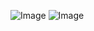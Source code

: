 ![Image](https://github.com/user-attachments/assets/8a72801b-6e69-4b5f-b72b-03b5334309af)
![Image](https://github.com/user-attachments/assets/038c8155-86cf-4fba-8dfe-8850537d2d95)
